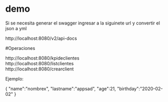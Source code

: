 # demo
Si se necesita generar el swagger ingresar a la siguinete url y convertir el json a yml

http://localhost:8080/v2/api-docs

#Operaciones

http://localhost:8080/kpideclientes  
http://localhost:8080/listclientes  
http://localhost:8080/crearclient  
  
Ejemplo:

{
  "name":"nombrex",
  "lastname":"appsad",
  "age":21,
  "birthday":"2020-02-02"
}
